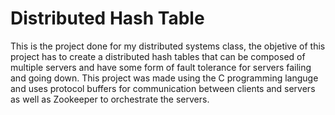 # Distributed Hash Table

This is the project done for my distributed systems class, the objetive of this project has to create a distributed hash tables that can be composed of multiple servers and have some form of fault tolerance for servers failing and going down. This project was made using the C programming languge and uses protocol buffers for communication between clients and servers as well as Zookeeper to orchestrate the servers.
